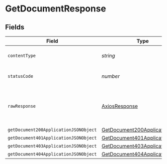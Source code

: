 # GetDocumentResponse


## Fields

| Field                                                                                     | Type                                                                                      | Required                                                                                  | Description                                                                               |
| ----------------------------------------------------------------------------------------- | ----------------------------------------------------------------------------------------- | ----------------------------------------------------------------------------------------- | ----------------------------------------------------------------------------------------- |
| `contentType`                                                                             | *string*                                                                                  | :heavy_check_mark:                                                                        | HTTP response content type for this operation                                             |
| `statusCode`                                                                              | *number*                                                                                  | :heavy_check_mark:                                                                        | HTTP response status code for this operation                                              |
| `rawResponse`                                                                             | [AxiosResponse](https://axios-http.com/docs/res_schema)                                   | :heavy_minus_sign:                                                                        | Raw HTTP response; suitable for custom response parsing                                   |
| `getDocument200ApplicationJSONObject`                                                     | [GetDocument200ApplicationJSON](../../models/operations/getdocument200applicationjson.md) | :heavy_minus_sign:                                                                        | OK                                                                                        |
| `getDocument401ApplicationJSONObject`                                                     | [GetDocument401ApplicationJSON](../../models/operations/getdocument401applicationjson.md) | :heavy_minus_sign:                                                                        | Unauthenticated                                                                           |
| `getDocument403ApplicationJSONObject`                                                     | [GetDocument403ApplicationJSON](../../models/operations/getdocument403applicationjson.md) | :heavy_minus_sign:                                                                        | Forbidden                                                                                 |
| `getDocument404ApplicationJSONObject`                                                     | [GetDocument404ApplicationJSON](../../models/operations/getdocument404applicationjson.md) | :heavy_minus_sign:                                                                        | Not Found                                                                                 |